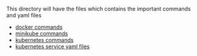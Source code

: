 This directory will have the files which contains the important commands and yaml files

- [docker commands](DOCKER_COMMANDS.md)
- [minikube commands](MINIKUBE_COMMANDS.md)
- [kubernetes commands](KUBECTL_COMMANDS.md)
- [kubernetes service yaml files](KUBERNETES_SERVICES.md)
